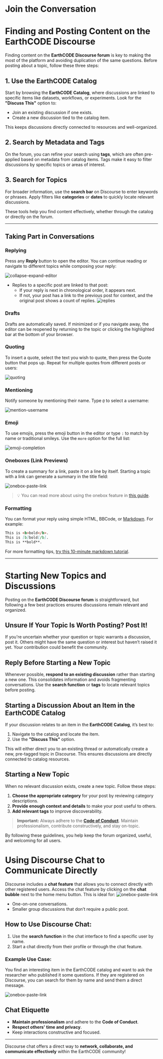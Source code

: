 # Join the Conversation

# Finding and Posting Content on the EarthCODE Discourse

Finding content on the **EarthCODE Discourse forum** is key to making the most of the platform and avoiding duplication of the same questions. Before posting about a topic, follow these three steps:

## 1. Use the EarthCODE Catalog

Start by browsing the **EarthCODE Catalog**, where discussions are linked to specific items like datasets, workflows, or experiments. Look for the **"Discuss This"** option to:

- Join an existing discussion if one exists.
- Create a new discussion tied to the catalog item.

This keeps discussions directly connected to resources and well-organized.

## 2. Search by Metadata and Tags

On the forum, you can refine your search using **tags**, which are often pre-applied based on metadata from catalog items. Tags make it easy to filter discussions by specific topics or areas of interest.

## 3. Search for Topics

For broader information, use the **search bar** on Discourse to enter keywords or phrases. Apply filters like **categories** or **dates** to quickly locate relevant discussions.

These tools help you find content effectively, whether through the catalog or directly on the forum.

---

## Taking Part in Conversations
### Replying

Press any **Reply** button to open the editor. You can continue reading or navigate to different topics while composing your reply:

![collapse-expand-editor](./jointheconversation/collapse-expand-editor.gif)

- Replies to a specific post are linked to that post:
  - If your reply is next in chronological order, it appears next.
  - If not, your post has a link to the previous post for context, and the original post shows a count of replies.
  ![replies](./jointheconversation/replies.png)

### Drafts

Drafts are automatically saved. If minimized or if you navigate away, the editor can be reopened by returning to the topic or clicking the highlighted bar at the bottom of your browser.

### Quoting

To insert a quote, select the text you wish to quote, then press the Quote button that pops up. Repeat for multiple quotes from different posts or users:

![quoting](./jointheconversation/quoting.gif)

### Mentioning

Notify someone by mentioning their name. Type `@` to select a username:

![mention-username](./jointheconversation/mention-username.gif)

### Emoji

To use emojis, press the emoji button in the editor or type `:` to match by name or traditional smileys. Use the `more` option for the full list:

![emoji-completion](./jointheconversation/emoji-completion.gif)

### Oneboxes (Link Previews)

To create a summary for a link, paste it on a line by itself. Starting a topic with a link can generate a summary in the title field:

![onebox-paste-link](./jointheconversation/onebox-paste-link.gif)

> :bulb: You can read more about using the onebox feature in [this guide](https://meta.discourse.org/t/create-rich-link-previews-with-onebox/98088).

### Formatting

You can format your reply using simple HTML, BBCode, or [Markdown](http://commonmark.org/help/). For example:
```markdown
This is <b>bold</b>.
This is [b]bold[/b].
This is **bold**.
```
For more formatting tips, [try this 10-minute markdown tutorial](https://commonmark.org/help/tutorial/).

---

# Starting New Topics and Discussions

Posting on the **EarthCODE Discourse forum** is straightforward, but following a few best practices ensures discussions remain relevant and organized.

## Unsure If Your Topic Is Worth Posting? Post It!
If you're uncertain whether your question or topic warrants a discussion, post it. Others might have the same question or interest but haven’t raised it yet. Your contribution could benefit the community.

## Reply Before Starting a New Topic
Whenever possible, **respond to an existing discussion** rather than starting a new one. This consolidates information and avoids fragmenting conversations. Use the **search function** or **tags** to locate relevant topics before posting.

## Starting a Discussion About an Item in the EarthCODE Catalog
If your discussion relates to an item in the **EarthCODE Catalog**, it’s best to:

1. Navigate to the catalog and locate the item.
2. Use the **"Discuss This"** option.

This will either direct you to an existing thread or automatically create a new, pre-tagged topic in Discourse. This ensures discussions are directly connected to catalog resources.

## Starting a New Topic
When no relevant discussion exists, create a new topic. Follow these steps:

1. **Choose the appropriate category** for your post by reviewing category descriptions.
2. **Provide enough context and details** to make your post useful to others.
3. **Add relevant tags** to improve discoverability.

> **Important:** Always adhere to the [**Code of Conduct**](./page-4.md). Maintain professionalism, contribute constructively, and stay on-topic.

By following these guidelines, you help keep the forum organized, useful, and welcoming for all users.


# Using Discourse Chat to Communicate Directly

Discourse includes a **chat feature** that allows you to connect directly with other registered users. Access the chat feature by clicking on the **chat bubble** next to the home menu button. This is ideal for:
![onebox-paste-link](./jointheconversation/chat.png)

- One-on-one conversations.
- Smaller group discussions that don’t require a public post.

## How to Use Discourse Chat:
1. Use the **search function** in the chat interface to find a specific user by name.
2. Start a chat directly from their profile or through the chat feature.

### Example Use Case:
You find an interesting item in the EarthCODE catalog and want to ask the researcher who published it some questions. If they are registered on Discourse, you can search for them by name and send them a direct message.

![onebox-paste-link](./jointheconversation/chatbox.png)




## Chat Etiquette
- **Maintain professionalism** and adhere to the **Code of Conduct**.
- **Respect others' time and privacy**.
- Keep interactions constructive and focused.

---

Discourse chat offers a direct way to **network, collaborate, and communicate effectively** within the EarthCODE community!



